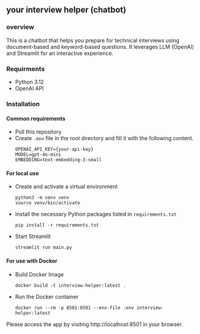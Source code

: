 ## your interview helper (chatbot)

### overview
This is a chatbot that helps you prepare for technical interviews using document-based and keyword-based questions. It leverages LLM (OpenAI) and Streamlit for an interactive experience.

### Requirments
- Python 3.12
- OpenAI API

### Installation

#### Common requirements
- Pull this repository
- Create `.env` file in the root directory and fill it with the following content.
  ```
  OPENAI_API_KEY={your-api-key}
  MODEL=gpt-4o-mini
  EMBEDDING=text-embedding-3-small
  ```

#### For local use
- Create and activate a virtual environment
  ```
  python3 -m venv venv
  source venv/bin/activate
  ```
- Install the necessary Python packages listed in `requirements.txt`
  ```
  pip install -r requirements.txt
  ```
- Start Streamlit
  ```
  streamlit run main.py
  ```
  
#### For use with Docker
- Build Docker Image
  ```
  docker build -t interview-helper:latest .
  ```
- Run the Docker container
  ```
  docker run --rm -p 8501:8501 --env-file .env interview-helper:latest
  ```

Please access the app by visiting http://localhost:8501 in your browser.

